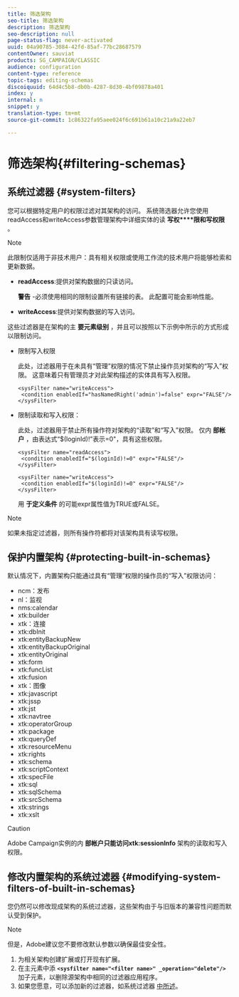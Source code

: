 ```yaml
---
title: 筛选架构
seo-title: 筛选架构
description: 筛选架构
seo-description: null
page-status-flag: never-activated
uuid: 04a90785-3084-42fd-85af-77bc28687579
contentOwner: sauviat
products: SG_CAMPAIGN/CLASSIC
audience: configuration
content-type: reference
topic-tags: editing-schemas
discoiquuid: 64d4c5b8-db0b-4287-8d30-4bf09878a401
index: y
internal: n
snippet: y
translation-type: tm+mt
source-git-commit: 1c86322fa95aee024f6c691b61a10c21a9a22eb7

---
```



# 筛选架构{#filtering-schemas}

## 系统过滤器 {#system-filters}

您可以根据特定用户的权限过滤对其架构的访问。 系统筛选器允许您使用readAccess和writeAccess参数管理架构中详细实体的读 **写权****限和写权限** 。

>[!NOTE]
>
>此限制仅适用于非技术用户：具有相关权限或使用工作流的技术用户将能够检索和更新数据。

* **readAccess**:提供对架构数据的只读访问。

   **警告** -必须使用相同的限制设置所有链接的表。 此配置可能会影响性能。

* **writeAccess**:提供对架构数据的写入访问。

这些过滤器是在架构的主 **要元素级别** ，并且可以按照以下示例中所示的方式形成以限制访问。

* 限制写入权限

   此处，过滤器用于在未具有“管理”权限的情况下禁止操作员对架构的“写入”权限。 这意味着只有管理员才对此架构描述的实体具有写入权限。

   ```
   <sysFilter name="writeAccess">      
    <condition enabledIf="hasNamedRight('admin')=false" expr="FALSE"/>    
   </sysFilter>
   ```

* 限制读取和写入权限：

   此处，过滤器用于禁止所有操作符对架构的“读取”和“写入”权限。 仅内 **部帐户** ，由表达式“$(loginId)!”表示=0&quot;，具有这些权限。

   ```
   <sysFilter name="readAccess"> 
    <condition enabledIf="$(loginId)!=0" expr="FALSE"/>
   </sysFilter>
   
   <sysFilter name="writeAccess">  
    <condition enabledIf="$(loginId)!=0" expr="FALSE"/>
   </sysFilter>
   ```

   用 **于定义条件** 的可能expr属性值为TRUE或FALSE。

>[!NOTE]
>
>如果未指定过滤器，则所有操作符都将对该架构具有读写权限。

## 保护内置架构 {#protecting-built-in-schemas}

默认情况下，内置架构只能通过具有“管理”权限的操作员的“写入”权限访问：

* ncm：发布
* nl：监视
* nms:calendar
* xtk:builder
* xtk：连接
* xtk:dbInit
* xtk:entityBackupNew
* xtk:entityBackupOriginal
* xtk:entityOriginal
* xtk:form
* xtk:funcList
* xtk:fusion
* xtk：图像
* xtk:javascript
* xtk:jssp
* xtk:jst
* xtk:navtree
* xtk:operatorGroup
* xtk:package
* xtk:queryDef
* xtk:resourceMenu
* xtk:rights
* xtk:schema
* xtk:scriptContext
* xtk:specFile
* xtk:sql
* xtk:sqlSchema
* xtk:srcSchema
* xtk:strings
* xtk:xslt

>[!CAUTION]
>
>Adobe Campaign实例的内 **部帐户只能访问xtk:sessionInfo** 架构的读取和写入权限。

## 修改内置架构的系统过滤器 {#modifying-system-filters-of-built-in-schemas}

您仍然可以修改现成架构的系统过滤器，这些架构由于与旧版本的兼容性问题而默认受到保护。

>[!NOTE]
>
>但是，Adobe建议您不要修改默认参数以确保最佳安全性。

1. 为相关架构创建扩展或打开现有扩展。
1. 在主元素中添 **`<sysfilter name="<filter name>" _operation="delete"/>`** 加子元素，以删除源架构中相同的过滤器应用程序。
1. 如果您愿意，可以添加新的过滤器，如系统过滤器 [中所述](#system-filters)。

